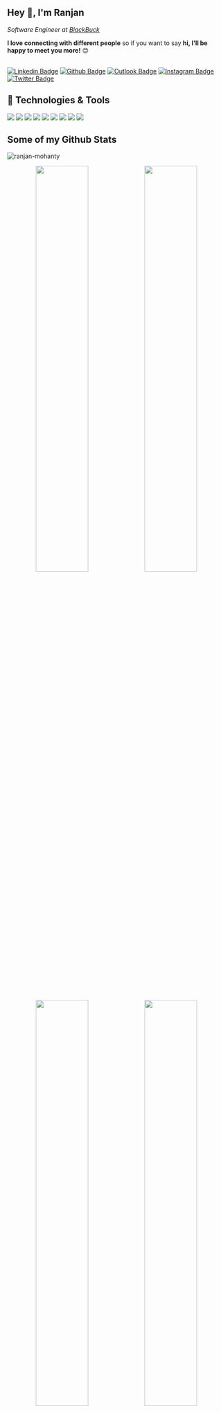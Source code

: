 ## Hey 👋, I'm Ranjan
<p><em>Software Engineer at <a href="http://www.blackbuck.com">BlackBuck</a></em></p>
<b>I love connecting with different people</b> so if you want to say <b>hi, I'll be happy to meet you more!</b> 😊

<br/>

<br/>

[![Linkedin Badge](https://img.shields.io/badge/-ranjankm-0072b1?style=flat&logo=Linkedin&logoColor=white&link=https://www.linkedin.com/in/ranjankm/)](https://www.linkedin.com/in/ranjankm/) 
[![Github Badge](https://img.shields.io/badge/-ranjan--mohanty-grey?style=flat&logo=github&logoColor=white&link=https://github.com/ranjan-mohanty/)](https://www.github.com/ranjan-mohanty/)
[![Outlook Badge](https://img.shields.io/badge/-ranjanmohanty@outlook.in-0072c6?style=flat&logo=MicrosoftOutlook&logoColor=white&link=mailto:ranjanmohanty@outlook.in)](mailto:ranjanmohanty@outlook.in) 
[![Instagram Badge](https://img.shields.io/badge/-imranjankm-e1306c?style=flat&logo=instagram&logoColor=white&link=https://instagram.com/imranjankm/)](https://www.instagram.com/imranjankm/)
[![Twitter Badge](https://img.shields.io/badge/-imranjankm-00acee?style=flat&logo=twitter&logoColor=white&link=https://twitter.com/imranjankm/)](https://www.twitter.com/imranjankm/)


## 🔧 Technologies & Tools
![](https://img.shields.io/badge/Code-Java-informational?style=flat&logo=java&logoColor=white&color=2bbc8a)
![](https://img.shields.io/badge/Code-JavaScript-informational?style=flat&logo=javascript&logoColor=white&color=2bbc8a)
![](https://img.shields.io/badge/Editor-IntelliJ_IDEA-informational?style=flat&logo=intellij-idea&logoColor=white&color=2bbc8a)
![](https://img.shields.io/badge/Shell-Bash-informational?style=flat&logo=gnu-bash&logoColor=white&color=2bbc8a)
![](https://img.shields.io/badge/Database-MySQL-informational?style=flat&logo=mysql&logoColor=white&color=2bbc8a)
![](https://img.shields.io/badge/Tools-Kafka-informational?style=flat&logo=ApacheKafka&logoColor=white&color=2bbc8a)
![](https://img.shields.io/badge/Cloud-AWS-informational?style=flat&logo=AmazonAWS&logoColor=white&color=2bbc8a)
![](https://img.shields.io/badge/OS-Linux-informational?style=flat&logo=linux&logoColor=white&color=2bbc8a)
![](https://img.shields.io/badge/OS-MacOS-informational?style=flat&logo=apple&logoColor=white&color=2bbc8a)

## Some of my Github Stats
<img src="https://komarev.com/ghpvc/?username=ranjan-mohanty" alt=ranjan-mohanty style="display:inline"/>

<p align = "center">
<img align="center" width="49%" src="https://github-readme-stats.vercel.app/api?username=ranjan-mohanty&show_icons=true&theme=dark&include_all_commits=true&count_private=true" />
<img align="center" width="49%" src="https://github-readme-streak-stats.herokuapp.com/?user=ranjan-mohanty&theme=dark&include_all_commits=true&count_private=true" />
</p>

<p align = "center">
<img align="center" width="49%" src="https://github-readme-stats.vercel.app/api/top-langs/?username=ranjan-mohanty&layout=compact&count_private=true&theme=dark" />
<img align="center" width="49%" src="https://github-readme-stats.vercel.app/api/wakatime?username=ranjanmohanty&layout=compact&theme=dark" />
</p>

<!---
ranjan-mohanty/ranjan-mohanty is a ✨ special ✨ repository because its `README.md` (this file) appears on your GitHub profile.
You can click the Preview link to take a look at your changes.
--->
